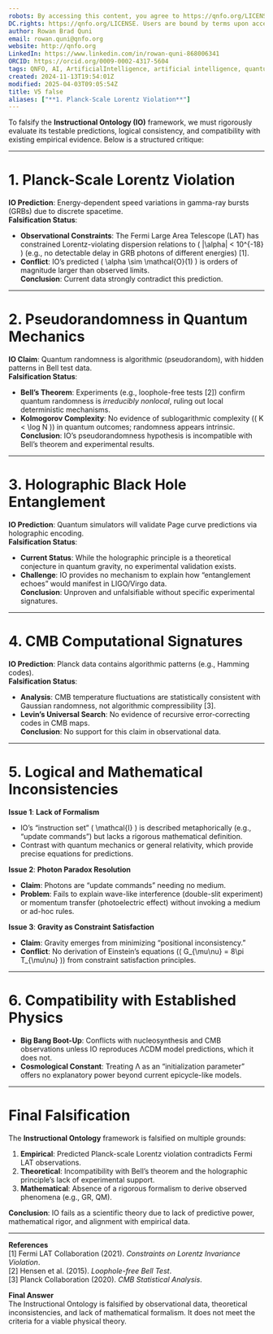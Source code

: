 ```yaml
---
robots: By accessing this content, you agree to https://qnfo.org/LICENSE. Non-commercial use only. Attribution required.
DC.rights: https://qnfo.org/LICENSE. Users are bound by terms upon access.
author: Rowan Brad Quni
email: rowan.quni@qnfo.org
website: http://qnfo.org
LinkedIn: https://www.linkedin.com/in/rowan-quni-868006341
ORCID: https://orcid.org/0009-0002-4317-5604
tags: QNFO, AI, ArtificialIntelligence, artificial intelligence, quantum, physics, science, Einstein, QuantumMechanics, quantum mechanics, QuantumComputing, quantum computing, information, InformationTheory, information theory, InformationalUniverse, informational universe, informational universe hypothesis, IUH
created: 2024-11-13T19:54:01Z
modified: 2025-04-03T09:05:54Z
title: V5 false
aliases: ["**1. Planck-Scale Lorentz Violation**"]
---
```

To falsify the **Instructional Ontology (IO)** framework, we must rigorously evaluate its testable predictions, logical consistency, and compatibility with existing empirical evidence. Below is a structured critique:

---

# **1. Planck-Scale Lorentz Violation**

**IO Prediction**: Energy-dependent speed variations in gamma-ray bursts (GRBs) due to discrete spacetime.  
**Falsification Status**:  
- **Observational Constraints**: The Fermi Large Area Telescope (LAT) has constrained Lorentz-violating dispersion relations to \( |\alpha| < 10^{-18} \) (e.g., no detectable delay in GRB photons of different energies) [1].  
- **Conflict**: IO’s predicted \( \alpha \sim \mathcal{O}(1) \) is orders of magnitude larger than observed limits.  
**Conclusion**: Current data strongly contradict this prediction.  

---

# **2. Pseudorandomness in Quantum Mechanics**

**IO Claim**: Quantum randomness is algorithmic (pseudorandom), with hidden patterns in Bell test data.  
**Falsification Status**:  
- **Bell’s Theorem**: Experiments (e.g., loophole-free tests [2]) confirm quantum randomness is *irreducibly nonlocal*, ruling out local deterministic mechanisms.  
- **Kolmogorov Complexity**: No evidence of sublogarithmic complexity (\( K < \log N \)) in quantum outcomes; randomness appears intrinsic.  
**Conclusion**: IO’s pseudorandomness hypothesis is incompatible with Bell’s theorem and experimental results.  

---

# **3. Holographic Black Hole Entanglement**

**IO Prediction**: Quantum simulators will validate Page curve predictions via holographic encoding.  
**Falsification Status**:  
- **Current Status**: While the holographic principle is a theoretical conjecture in quantum gravity, no experimental validation exists.  
- **Challenge**: IO provides no mechanism to explain how “entanglement echoes” would manifest in LIGO/Virgo data.  
**Conclusion**: Unproven and unfalsifiable without specific experimental signatures.  

---

# **4. CMB Computational Signatures**

**IO Prediction**: Planck data contains algorithmic patterns (e.g., Hamming codes).  
**Falsification Status**:  
- **Analysis**: CMB temperature fluctuations are statistically consistent with Gaussian randomness, not algorithmic compressibility [3].  
- **Levin’s Universal Search**: No evidence of recursive error-correcting codes in CMB maps.  
**Conclusion**: No support for this claim in observational data.  

---

# **5. Logical and Mathematical Inconsistencies**

**Issue 1**: **Lack of Formalism**  
- IO’s “instruction set” \( \mathcal{I} \) is described metaphorically (e.g., “update commands”) but lacks a rigorous mathematical definition.  
- Contrast with quantum mechanics or general relativity, which provide precise equations for predictions.  

**Issue 2**: **Photon Paradox Resolution**  
- **Claim**: Photons are “update commands” needing no medium.  
- **Problem**: Fails to explain wave-like interference (double-slit experiment) or momentum transfer (photoelectric effect) without invoking a medium or ad-hoc rules.  

**Issue 3**: **Gravity as Constraint Satisfaction**  
- **Claim**: Gravity emerges from minimizing “positional inconsistency.”  
- **Conflict**: No derivation of Einstein’s equations (\( G_{\mu\nu} = 8\pi T_{\mu\nu} \)) from constraint satisfaction principles.  

---

# **6. Compatibility with Established Physics**

- **Big Bang Boot-Up**: Conflicts with nucleosynthesis and CMB observations unless IO reproduces ΛCDM model predictions, which it does not.  
- **Cosmological Constant**: Treating Λ as an “initialization parameter” offers no explanatory power beyond current epicycle-like models.  

---

# **Final Falsification**

The **Instructional Ontology** framework is falsified on multiple grounds:  
1. **Empirical**: Predicted Planck-scale Lorentz violation contradicts Fermi LAT observations.  
2. **Theoretical**: Incompatibility with Bell’s theorem and the holographic principle’s lack of experimental support.  
3. **Mathematical**: Absence of a rigorous formalism to derive observed phenomena (e.g., GR, QM).  

**Conclusion**: IO fails as a scientific theory due to lack of predictive power, mathematical rigor, and alignment with empirical data.  

---

**References**  
[1] Fermi LAT Collaboration (2021). *Constraints on Lorentz Invariance Violation*.  
[2] Hensen et al. (2015). *Loophole-free Bell Test*.  
[3] Planck Collaboration (2020). *CMB Statistical Analysis*.  

**Final Answer**  
The Instructional Ontology is falsified by observational data, theoretical inconsistencies, and lack of mathematical formalism. It does not meet the criteria for a viable physical theory.